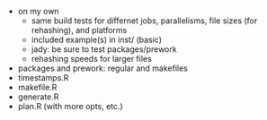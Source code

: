 - on my own
  - same build tests for differnet jobs, parallelisms, file sizes (for rehashing), and platforms
  - included example(s) in inst/ (basic)
  - jady: be sure to test packages/prework
  - rehashing speeds for larger files
- packages and prework: regular and makefiles
- timestamps.R
- makefile.R
- generate.R
- plan.R (with more opts, etc.)

